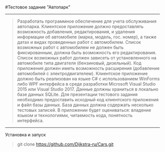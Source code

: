 #Тестовое задание "Автопарк"

---

> Разработать программное обеспечение для учета обслуживания автопарка.
> Клиентское приложение должно предоставлять возможность добавления, редактирования, и удаления информации об автомобиле (марка, модель, гос. номер), а также датах и видах проведенных работ с автомобилем.
> Список возможных работ с автомобилем не должен быть фиксированным, должна быть возможность его редактирования. Список возможных работ должен зависеть от установленного на автомобиле типа двигателя (бензиновый, дизельный).
> Код приложения должен иметь возможность расширения (добавление автомобилей с электродвигателем).
> Клиентское приложение должно быть реализован на языке C# с использованием WinForms либо WPF интерфейса в среде разработки Microsoft Visual Studio 2015 или Visual Studio 2017.
> Данные должны храниться в локально базе данных SQLite.
> Для презентации тестового задания необходимо предоставить исходный код клиентского приложения и файл базы данных. База данных должна содержать несколько тестовых записей.
> В приложении будет оцениваться: владение языком и технологиями, читаемость кода, понятность интерфейса.

---

Установка и запуск
> git clone https://github.com/Dijkstra-ru/Cars.git